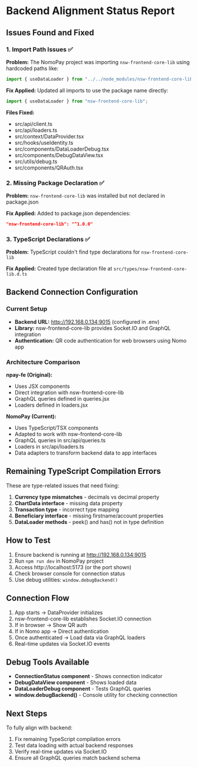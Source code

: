 # Backend Alignment Status Report

## Issues Found and Fixed

### 1. Import Path Issues ✅
**Problem:** The NomoPay project was importing `nsw-frontend-core-lib` using hardcoded paths like:
```typescript
import { useDataLoader } from "../../node_modules/nsw-frontend-core-lib/dist/index.js";
```

**Fix Applied:** Updated all imports to use the package name directly:
```typescript
import { useDataLoader } from "nsw-frontend-core-lib";
```

**Files Fixed:**
- src/api/client.ts
- src/api/loaders.ts
- src/context/DataProvider.tsx
- src/hooks/useIdentity.ts
- src/components/DataLoaderDebug.tsx
- src/components/DebugDataView.tsx
- src/utils/debug.ts
- src/components/QRAuth.tsx

### 2. Missing Package Declaration ✅
**Problem:** `nsw-frontend-core-lib` was installed but not declared in package.json

**Fix Applied:** Added to package.json dependencies:
```json
"nsw-frontend-core-lib": "^1.0.0"
```

### 3. TypeScript Declarations ✅
**Problem:** TypeScript couldn't find type declarations for `nsw-frontend-core-lib`

**Fix Applied:** Created type declaration file at `src/types/nsw-frontend-core-lib.d.ts`

## Backend Connection Configuration

### Current Setup
- **Backend URL:** http://192.168.0.134:9015 (configured in .env)
- **Library:** nsw-frontend-core-lib provides Socket.IO and GraphQL integration
- **Authentication:** QR code authentication for web browsers using Nomo app

### Architecture Comparison

**npay-fe (Original):**
- Uses JSX components
- Direct integration with nsw-frontend-core-lib
- GraphQL queries defined in queries.jsx
- Loaders defined in loaders.jsx

**NomoPay (Current):**
- Uses TypeScript/TSX components
- Adapted to work with nsw-frontend-core-lib
- GraphQL queries in src/api/queries.ts
- Loaders in src/api/loaders.ts
- Data adapters to transform backend data to app interfaces

## Remaining TypeScript Compilation Errors

These are type-related issues that need fixing:

1. **Currency type mismatches** - decimals vs decimal property
2. **ChartData interface** - missing data property
3. **Transaction type** - incorrect type mapping
4. **Beneficiary interface** - missing firstname/account properties
5. **DataLoader methods** - peek() and has() not in type definition

## How to Test

1. Ensure backend is running at http://192.168.0.134:9015
2. Run `npm run dev` in NomoPay project
3. Access http://localhost:5173 (or the port shown)
4. Check browser console for connection status
5. Use debug utilities: `window.debugBackend()`

## Connection Flow

1. App starts → DataProvider initializes
2. nsw-frontend-core-lib establishes Socket.IO connection
3. If in browser → Show QR auth
4. If in Nomo app → Direct authentication
5. Once authenticated → Load data via GraphQL loaders
6. Real-time updates via Socket.IO events

## Debug Tools Available

- **ConnectionStatus component** - Shows connection indicator
- **DebugDataView component** - Shows loaded data
- **DataLoaderDebug component** - Tests GraphQL queries
- **window.debugBackend()** - Console utility for checking connection

## Next Steps

To fully align with backend:
1. Fix remaining TypeScript compilation errors
2. Test data loading with actual backend responses
3. Verify real-time updates via Socket.IO
4. Ensure all GraphQL queries match backend schema